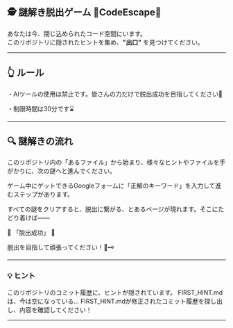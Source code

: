 ## 🕵️ 謎解き脱出ゲーム 🚪CodeEscape🚪
あなたは今、閉じ込められたコード空間にいます。  
このリポジトリに隠されたヒントを集め、**"出口"** を見つけてください。

---
## 👆 ルール
・AIツールの使用は禁止です。皆さんの力だけで脱出成功を目指してください🐾

・制限時間は30分です⌛

---
## 🔍 謎解きの流れ
このリポジトリ内の「あるファイル」から始まり、様々なヒントやファイルを手がかりに、次の謎へと進んでください。

ゲーム中にゲットできるGoogleフォームに「正解のキーワード」を入力して進むステップがあります。

すべての謎をクリアすると、脱出に繋がる、とあるページが現れます。そこにたどり着けば――

🎉 「脱出成功」 🎉

脱出を目指して頑張ってください！🚪🗝️

---
### 💡 ヒント
このリポジトリのコミット履歴に、ヒントが隠されています。
FIRST_HINT.mdは、今は空になっている...
FIRST_HINT.mdが修正されたコミット履歴を探し出し、内容を確認してください！

---





